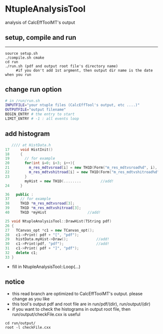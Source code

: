 # NtupleAnalysisTool
analysis of CalcEffToolMT's output
## setup, compile and run
----------------------------------------------
```shell
source setup.sh
./compile.sh cmake
cd run
./run.sh (pdf and output root file's directory name) 
     #if you don't add 1st argment, then output dir name is the date when you run
```
## change run option
```bash
# in /run/run.sh
INPUTFILE="your ntuple files (CalcEffTool's output, etc ....)"
OUTPUTFILE="output filename"
BEGIN_ENTRY # the entry to start
LIMIT_ENTRY # -1 : all events loop
```
## add histogram
```c++
   //// at HistData.h
17     void HistInit()
18     {
19       // for example
20       for(int i=0; i<3; i++){
21         m_res_mdtvsroad[i] = new TH1D(Form("m_res_mdtvsroad%d", i), "mdt vs road residual; residual; events", 250, 0, 500);
22         m_res_mdtvshitroad[i] = new TH1D(Form("m_res_mdtvshitroad%d", i), "mdt vs rpc hit road residual; residual; events", 250, 0, 500);
23       }
         myHist = new TH1D(........         //add!
24     }

36   public : 
37     // for example
38     TH1D *m_res_mdtvsroad[3];
39     TH1D *m_res_mdtvshitroad[3];
40     TH1D *myHist                   //add!
```
```c++
25 void NtupleAnalysisTool::DrawHist(TString pdf)                                                                     
26 {                                                                                                                  
27   TCanvas_opt *c1 = new TCanvas_opt();                                                                             
28   c1->Print( pdf + "[", "pdf");                                                                                    
29   histData.myHist->Draw();             //add!                                                                              
30   c1->Print(pdf, "pdf");               //add!                                                                            
31   c1->Print( pdf + "]", "pdf");                                                                                    
32   delete c1;                                                                                                       
33 }             
```
- fill in NtupleAnalysisTool::Loop(...)

## notice
- this read branch are optimized to CalcEffToolMT's output. please change as you like
- this tool's output pdf and root file are in run/pdf/(dir), run/output/(dir)
- if you want to check the histograms in output root file, then run/output/checkFile.cxx is useful
```shell
cd run/output/
root -l checkFile.cxx
```
